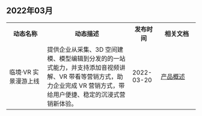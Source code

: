 ## 2022年03月
<table>
<tr><th width="20%">动态名称</th><th width="45%">动态描述</th><th width="15%">发布时间</th><th width="20%">相关文档</th>
</tr><tr>
<td>临境·VR 实景漫游上线</td>
<td>提供企业从采集、3D 空间建模、模型编辑到分发的的一站式能力，并支持添加音视频讲解、VR 带看等营销方式，助力企业完成 VR 营销方式，带给用户便捷、稳定的沉浸式营销新体验。</td>
<td>2022-03-20</td>
<td><a href="https://cloud.tencent.com/document/product/1559/70592">产品概述</a></td>
</tr>
</tr></table>
